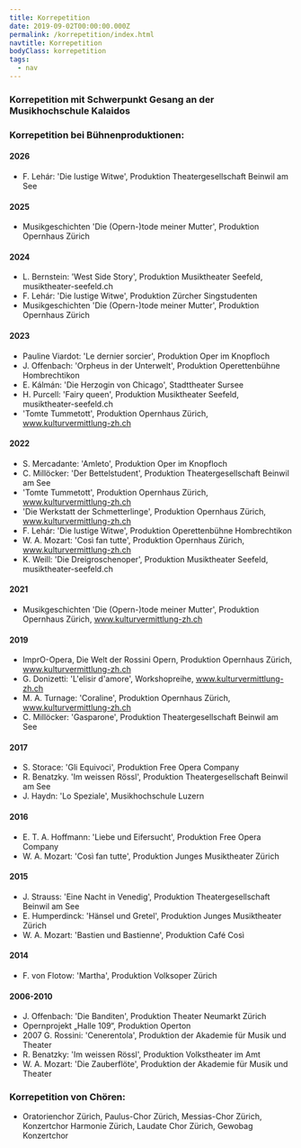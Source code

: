 ```yaml
---
title: Korrepetition
date: 2019-09-02T00:00:00.000Z
permalink: /korrepetition/index.html
navtitle: Korrepetition
bodyClass: korrepetition
tags:
  - nav
---
```

### Korrepetition mit Schwerpunkt Gesang an der Musikhochschule Kalaidos

### Korrepetition bei Bühnenproduktionen:

#### **2026**

* F. Lehár: 'Die lustige Witwe', Produktion Theatergesellschaft Beinwil am See 

#### 2025

* Musikgeschichten 'Die (Opern-)tode meiner Mutter', Produktion Opernhaus Zürich

#### 2024

* L. Bernstein: 'West Side Story', Produktion Musiktheater Seefeld, musiktheater-seefeld.ch
* F. Lehár: 'Die lustige Witwe', Produktion Zürcher Singstudenten
* Musikgeschichten 'Die (Opern-)tode meiner Mutter', Produktion Opernhaus Zürich

#### 2023

* Pauline Viardot: 'Le dernier sorcier', Produktion Oper im Knopfloch
* J. Offenbach: 'Orpheus in der Unterwelt', Produktion Operettenbühne Hombrechtikon 
* E. Kálmán: 'Die Herzogin von Chicago', Stadttheater Sursee
* H. Purcell: 'Fairy queen', Produktion Musiktheater Seefeld, musiktheater-seefeld.ch
* 'Tomte Tummetott', Produktion Opernhaus Zürich, www.kulturvermittlung-zh.ch

#### 2022

* S. Mercadante: 'Amleto', Produktion Oper im Knopfloch
* C. Millöcker: 'Der Bettelstudent', Produktion Theatergesellschaft Beinwil am See 
* 'Tomte Tummetott', Produktion Opernhaus Zürich, www.kulturvermittlung-zh.ch
* 'Die Werkstatt der Schmetterlinge', Produktion Opernhaus Zürich, www.kulturvermittlung-zh.ch
* F. Lehár: 'Die lustige Witwe', Produktion Operettenbühne Hombrechtikon 
* W. A. Mozart: 'Così fan tutte', Produktion Opernhaus Zürich, www.kulturvermittlung-zh.ch
* K. Weill: 'Die Dreigroschenoper', Produktion Musiktheater Seefeld, musiktheater-seefeld.ch

#### 2021

* Musikgeschichten 'Die (Opern-)tode meiner Mutter', Produktion Opernhaus Zürich, www.kulturvermittlung-zh.ch

#### 2019

* ImprO-Opera, Die Welt der Rossini Opern, Produktion Opernhaus Zürich, www.kulturvermittlung-zh.ch
* G. Donizetti: 'L'elisir d'amore',  Workshopreihe, www.kulturvermittlung-zh.ch
* M. A. Turnage: 'Coraline', Produktion Opernhaus Zürich, www.kulturvermittlung-zh.ch
* C. Millöcker: 'Gasparone', Produktion Theatergesellschaft Beinwil am See

#### 2017

* S. Storace: 'Gli Equivoci', Produktion Free Opera Company
* R. Benatzky. 'Im weissen Rössl', Produktion Theatergesellschaft Beinwil am See
* J. Haydn: 'Lo Speziale', Musikhochschule Luzern

#### 2016

* E. T. A. Hoffmann: 'Liebe und Eifersucht', Produktion Free Opera Company
* W. A. Mozart: 'Così fan tutte', Produktion Junges Musiktheater Zürich

#### 2015

* J. Strauss: 'Eine Nacht in Venedig', Produktion Theatergesellschaft Beinwil am See
* E. Humperdinck: 'Hänsel und Gretel', Produktion Junges Musiktheater Zürich
* W. A. Mozart: 'Bastien und Bastienne', Produktion Café Così

#### 2014

* F. von Flotow: 'Martha', Produktion Volksoper Zürich

#### 2006-2010

* J. Offenbach: 'Die Banditen', Produktion Theater Neumarkt Zürich
* Opernprojekt „Halle 109“, Produktion Operton
* 2007 G. Rossini: 'Cenerentola', Produktion der Akademie für Musik und Theater
* R. Benatzky: 'Im weissen Rössl', Produktion Volkstheater im Amt
* W. A. Mozart: 'Die Zauberflöte', Produktion der Akademie für Musik und Theater

### Korrepetition von Chören:

* Oratorienchor Zürich, Paulus-Chor Zürich, Messias-Chor Zürich, Konzertchor Harmonie Zürich, Laudate Chor Zürich, Gewobag Konzertchor